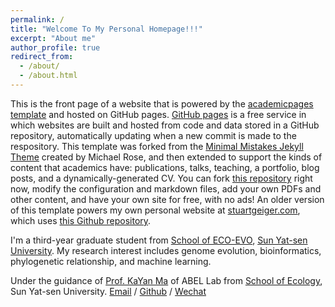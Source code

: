 ```yaml
---
permalink: /
title: "Welcome To My Personal Homepage!!!"
excerpt: "About me"
author_profile: true
redirect_from: 
  - /about/
  - /about.html
---
```


This is the front page of a website that is powered by the [academicpages template](https://github.com/academicpages/academicpages.github.io) and hosted on GitHub pages. [GitHub pages](https://pages.github.com) is a free service in which websites are built and hosted from code and data stored in a GitHub repository, automatically updating when a new commit is made to the respository. This template was forked from the [Minimal Mistakes Jekyll Theme](https://mmistakes.github.io/minimal-mistakes/) created by Michael Rose, and then extended to support the kinds of content that academics have: publications, talks, teaching, a portfolio, blog posts, and a dynamically-generated CV. You can fork [this repository](https://github.com/academicpages/academicpages.github.io) right now, modify the configuration and markdown files, add your own PDFs and other content, and have your own site for free, with no ads! An older version of this template powers my own personal website at [stuartgeiger.com](http://stuartgeiger.com), which uses [this Github repository](https://github.com/staeiou/staeiou.github.io).

I'm a third-year graduate student from [School of ECO-EVO](https://eco.sysu.edu.cn/), [Sun Yat-sen University](https://www.sysu.edu.cn/sysuen/). My research interest includes genome evolution, bioinformatics, phylogenetic relationship, and machine learning.

Under the guidance of [Prof. KaYan Ma](https://abel-sysu.github.io/en/) of ABEL Lab from [School of Ecology](https://eco.sysu.edu.cn/), Sun Yat-sen University.
[Email](mailto:ziweiw1998@gmail.com) / [Github](https://github.com/ziweiwuzw/) / [Wechat](../images/WeChat-number.jpg) 


